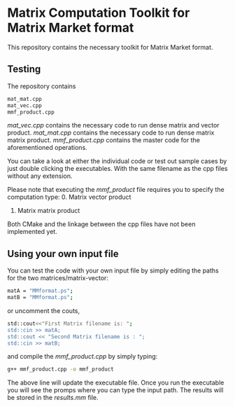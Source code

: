 # Matrix Computation Toolkit for Matrix Market format
This repository contains the necessary toolkit for Matrix Market format.

## Testing

The repository contains 
```bash
mat_mat.cpp
mat_vec.cpp
mmf_product.cpp
```

_mat_vec.cpp_ contains the necessary code to run dense matrix and vector product.
_mat_mat.cpp_ contains the necessary code to run dense matrix matrix product. 
_mmf_product.cpp_ contains the master code for the aforementioned operations.

You can take a look at either the individual code or test out sample cases by just double clicking the executables. With the same filename as the cpp files without any extension.

Please note that executing the _mmf_product_ file requires you to specify the computation type:
0. Matrix vector product
1. Matrix matrix product

Both CMake and the linkage between the cpp files have not been implemented yet.

## Using your own input file
You can test the code with your own input file by simply editing the paths for the two matrices/matrix-vector:
```bash
matA = "MMformat.ps";
matB = "MMformat.ps";
```
 
or uncomment the couts, 
```bash
std::cout<<"First Matrix filename is: ";
std::cin >> matA;
std::cout << "Second Matrix filename is : ";
std::cin >> matB; 
``` 
and compile the _mmf_product.cpp_ by simply typing: 
```bash
g++ mmf_product.cpp -o mmf_product
``` 
The above line will update the executable file. Once you run the executable you will see the promps where you can type the input path. The results will be stored in the _results.mm_ file. 


